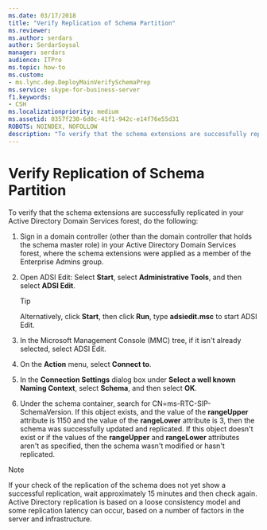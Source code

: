 ```yaml
---
ms.date: 03/17/2018
title: "Verify Replication of Schema Partition"
ms.reviewer: 
ms.author: serdars
author: SerdarSoysal
manager: serdars
audience: ITPro
ms.topic: how-to
ms.custom:
- ms.lync.dep.DeployMainVerifySchemaPrep
ms.service: skype-for-business-server
f1.keywords:
- CSH
ms.localizationpriority: medium
ms.assetid: 0357f230-6d0c-41f1-942c-e14f76e55d31
ROBOTS: NOINDEX, NOFOLLOW
description: "To verify that the schema extensions are successfully replicated in your Active Directory Domain Services forest, do the following:"
---
```


# Verify Replication of Schema Partition
 
To verify that the schema extensions are successfully replicated in your Active Directory Domain Services forest, do the following:
  
1. Sign in a domain controller (other than the domain controller that holds the schema master role) in your Active Directory Domain Services forest, where the schema extensions were applied as a member of the Enterprise Admins group.
    
2. Open ADSI Edit: Select **Start**, select **Administrative Tools**, and then select **ADSI Edit**.
    
    > [!TIP]
    > Alternatively, click **Start**, then click **Run**, type **adsiedit.msc** to start ADSI Edit.
  
3. In the Microsoft Management Console (MMC) tree, if it isn't already selected, select ADSI Edit.
    
4. On the **Action** menu, select **Connect to**.
    
5. In the **Connection Settings** dialog box under **Select a well known Naming Context**, select **Schema**, and then select **OK**.
    
6. Under the schema container, search for CN=ms-RTC-SIP-SchemaVersion. If this object exists, and the value of the **rangeUpper** attribute is 1150 and the value of the **rangeLower** attribute is 3, then the schema was successfully updated and replicated. If this object doesn't exist or if the values of the **rangeUpper** and **rangeLower** attributes aren't as specified, then the schema wasn't modified or hasn't replicated.
    
> [!NOTE]
> If your check of the replication of the schema does not yet show a successful replication, wait approximately 15 minutes and then check again. Active Directory replication is based on a loose consistency model and some replication latency can occur, based on a number of factors in the server and infrastructure. 
  


